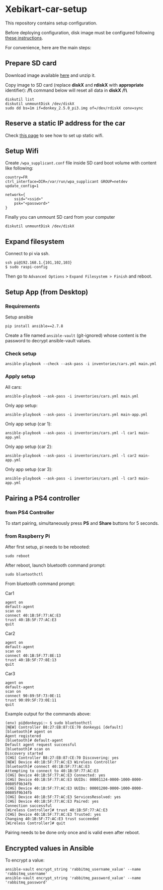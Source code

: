 # Xebikart-car-setup

This repository contains setup configuration.

Before deploying configuration, disk image must be configured following [these instructions](http://docs.donkeycar.com/guide/install_software/#get-the-raspberry-pi-working).

For convenience, here are the main steps:

## Prepare SD card

Download image available [here](https://drive.google.com/open?id=1vr4nEXLEh4xByKAXik8KhK3o-XWgo2fQ) and unzip it.

Copy image to SD card (replace **diskX** and **rdiskX** with **appropriate** identifier):
**/!\\** command below will reset all data in **diskX** **/!\\**
```
diskutil list
diskutil unmountDisk /dev/diskX
sudo dd bs=1m if=donkey_2.5.0_pi3.img of=/dev/rdiskX conv=sync
```

## Reserve a static IP address for the car

Check [this page](https://github.com/xebia-france/xebikart-car/wiki/Configure-static-IP-address-for-Donkeycar) to see how to set up static wifi.

## Setup Wifi

Create `/wpa_supplicant.conf` file inside SD card boot volume with content like following:
```
country=FR
ctrl_interface=DIR=/var/run/wpa_supplicant GROUP=netdev
update_config=1

network={
    ssid="<ssid>"
    psk="<password>"
}
```

Finally you can unmount SD card from your computer
```
diskutil unmountDisk /dev/diskX
```

## Expand filesystem

Connect to pi via ssh. 
```
ssh pi@192.168.1.{101,102,103}
$ sudo raspi-config
```
Then go to `Advanced Options` > `Expand Filesystem > Finish` and reboot.

## Setup App (from Desktop)

### Requirements

Setup ansible
```
pip install ansible==2.7.8
```

Create a file named `ansible-vault` (git-ignored) whose content is the password to decrypt ansible-vault values.

### Check setup
```
ansible-playbook --check --ask-pass -i inventories/cars.yml main.yml
```

### Apply setup

All cars:
```
ansible-playbook --ask-pass -i inventories/cars.yml main.yml
```

Only app setup:
```
ansible-playbook --ask-pass -i inventories/cars.yml main-app.yml
```

Only app setup (car 1):
```
ansible-playbook --ask-pass -i inventories/cars.yml -l car1 main-app.yml
```

Only app setup (car 2):
```
ansible-playbook --ask-pass -i inventories/cars.yml -l car2 main-app.yml
```

Only app setup (car 3):
```
ansible-playbook --ask-pass -i inventories/cars.yml -l car3 main-app.yml
```

## Pairing a PS4 controller

### from PS4 Controller

To start pairing, simultaneously press **PS** and **Share** buttons for 5 seconds.

### from Raspberry Pi

After first setup, pi needs to be rebooted:
```
sudo reboot
```

After reboot, launch bluetooth command prompt:
```
sudo bluetoothctl
```

From bluetooth command prompt:

Car1
```
agent on
default-agent
scan on
connect 40:1B:5F:77:AC:E3
trust 40:1B:5F:77:AC:E3
quit
```

Car2
```
agent on
default-agent
scan on
connect 40:1B:5F:77:8E:13
trust 40:1B:5F:77:8E:13
quit
```

Car3
```
agent on
default-agent
scan on
connect 90:89:5F:73:0E:11
trust 90:89:5F:73:0E:11
quit
```

Example output for the commands above:
```
(env) pi@donkeypi:~ $ sudo bluetoothctl
[NEW] Controller B8:27:EB:87:CE:70 donkeypi [default]
[bluetooth]# agent on
Agent registered
[bluetooth]# default-agent
Default agent request successful
[bluetooth]# scan on
Discovery started
[CHG] Controller B8:27:EB:87:CE:70 Discovering: yes
[NEW] Device 40:1B:5F:77:AC:E3 Wireless Controller
[bluetooth]# connect 40:1B:5F:77:AC:E3
Attempting to connect to 40:1B:5F:77:AC:E3
[CHG] Device 40:1B:5F:77:AC:E3 Connected: yes
[CHG] Device 40:1B:5F:77:AC:E3 UUIDs: 00001124-0000-1000-8000-00805f9b34fb
[CHG] Device 40:1B:5F:77:AC:E3 UUIDs: 00001200-0000-1000-8000-00805f9b34fb
[CHG] Device 40:1B:5F:77:AC:E3 ServicesResolved: yes
[CHG] Device 40:1B:5F:77:AC:E3 Paired: yes
Connection successful
[Wireless Controller]# trust 40:1B:5F:77:AC:E3
[CHG] Device 40:1B:5F:77:AC:E3 Trusted: yes
Changing 40:1B:5F:77:AC:E3 trust succeeded
[Wireless Controller]# quit
```

Pairing needs to be done only once and is valid even after reboot.

## Encrypted values in Ansible

To encrypt a value:
```
ansible-vault encrypt_string 'rabbitmq_username_value' --name 'rabbitmq_username'
ansible-vault encrypt_string 'rabbitmq_password_value' --name 'rabbitmq_password'
```